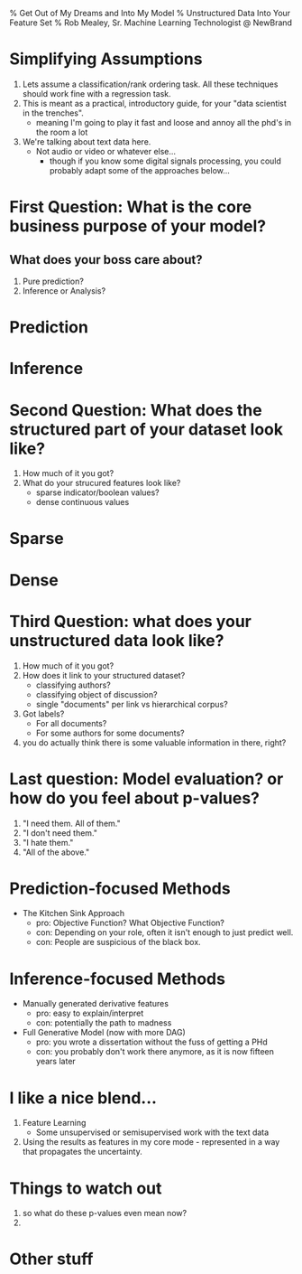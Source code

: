 % Get Out of My Dreams and Into My Model
% Unstructured Data Into Your Feature Set
% Rob Mealey, Sr. Machine Learning Technologist @ NewBrand 


# Simplifying Assumptions
1. Lets assume a classification/rank ordering task. All these techniques should work fine with a regression task.
1. This is meant as a practical, introductory guide, for your "data scientist in the trenches". 
    - meaning I'm going to play it fast and loose and annoy all the phd's in the room a lot
1. We're talking about text data here. 
    - Not audio or video or whatever else... 
        - though if you know some digital signals processing, you could probably adapt some of the approaches below...


# First Question: What is the core business purpose of your model?
## What does your boss care about? 
1. Pure prediction?
1. Inference or Analysis?

# Prediction

# Inference

# Second Question: What does the structured part of your dataset look like?
1. How much of it you got?
1. What do your strucured features look like?
    - sparse indicator/boolean values?
    - dense continuous values

# Sparse

# Dense

# Third Question: what does your unstructured data look like?
1. How much of it you got?
1. How does it link to your structured dataset?
    - classifying authors?
    - classifying object of discussion?
    - single "documents" per link vs hierarchical corpus?
1. Got labels?
    - For all documents?
    - For some authors for some documents?
1. you do actually think there is some valuable information in there, right?

# Last question: Model evaluation? or how do you feel about p-values?
1. "I need them. All of them."
2. "I don't need them."
3. "I hate them."
4. "All of the above."

# Prediction-focused Methods
- The Kitchen Sink Approach
    - pro: Objective Function? What Objective Function?
    - con: Depending on your role, often it isn't enough to just predict well.
    - con: People are suspicious of the black box.

# Inference-focused Methods
- Manually generated derivative features 
    - pro: easy to explain/interpret
    - con: potentially the path to madness
- Full Generative Model (now with more DAG)
    - pro: you wrote a dissertation without the fuss of getting a PHd
    - con: you probably don't work there anymore, as it is now fifteen years later

# I like a nice blend...
1. Feature Learning
    - Some unsupervised or semisupervised work with the text data
2. Using the results as features in my core mode - represented in a way that propagates the uncertainty. 

# Things to watch out 
1. so what do these p-values even mean now?
2. 

# Other stuff


